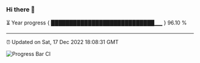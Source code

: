 ### Hi there 👋

⏳ Year progress { ████████████████████████████▁▁ } 96.10 %

---

⏰ Updated on Sat, 17 Dec 2022 18:08:31 GMT

![Progress Bar CI](https://github.com/Shyam-Makwana/GitHub-Actions-Demo/workflows/Progress%20Bar%20CI/badge.svg)
